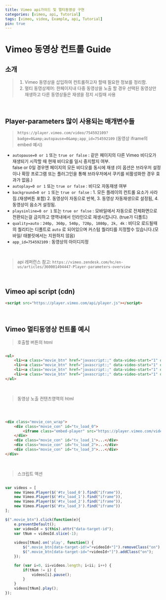 ```yaml
---
title: Vimeo api가이드 및 멀티동영상 구현
categories: [vimeo, api, Tutorial]
tags: [vimeo, video, Example, api, Tutorial]
pin: true
---
```


# Vimeo 동영상 컨트롤 Guide

## 소개
> 1. Vimeo 동영상을 삽입하여 컨트롤하고자 할때 필요한 정보를 정리함.
> 2. 멀티 동영상제어: 한페이지내 다중 동영상을 노출 할 경우 선택된 동영상만 재생하고 다른 동영상들은 재생을 정지 시킬때 사용
 
<br>


## Player-parameters 많이 사용되는 매개변수들

> `https://player.vimeo.com/video/754592109?badge=0&amp;autopause=0&amp;app_id=754592109` (동영상 iframe의 embed 예시)

- `autopause=0 or 1` 또는  `true or false` : 같은 페이지의 다른 Vimeo 비디오가 재생되기 시작할 때 현재 비디오를 일시 중지할지 여부. <br> 
false or 0일 경우엔 페이지의 모든 비디오를 동시에 재생 (이 옵션은 브라우저 설정이나 확장 프로그램 또는 플러그인을 통해 브라우저에서 쿠키를 비활성화한 경우 효과가 없음.)
- `autoplay=0 or 1` 또는  `true or false` : 비디오 자동재생 여부
- `background=0 or 1` 또는  `true or false` : 1. 모든 플레이의 컨트롤 요소가 사라짐.(재생버튼 포함) 2. 동영상이 자동으로 반복, 3. 동영상 자동재생으로 설정됨, 4. 동영상이 음소거 설정됨.
- `playsinline=0 or 1` 또는  `true or false` : 모바일에서 자동으로 전체화면으로 전환되는걸 금지하고 영역내에서 인라인으로 재생시킵니다. (true가 디폴트)
- `quality=auto` : 	`240p, 360p, 540p, 720p, 1080p, 2k, 4k` : 비디오 로드될때의 퀄리티는 디폴트로 `auto` 로 되어있으며 커스텀 퀄리티를 지정할수 있습니다.(모바일/ 태블릿에서는 지원하지 않음)
- `app_id=754592109` : 동영상의 아이디지정

<br>

>  api 레퍼런스 참고: `https://vimeo.zendesk.com/hc/en-us/articles/360001494447-Player-parameters-overview`

<br>

## Vimeo api script (cdn)

```html
<script src="https://player.vimeo.com/api/player.js"></script>
```

<br>

## Vimeo 멀티동영상 컨트롤 예시

> 호출할 버튼의 html

```html

<ul>
    <li><a class="movie_btn" href="javascript:;" data-video-start="1" data-target-id="tv_load_0">동영상1</a></li>
    <li><a class="movie_btn" href="javascript:;" data-video-start="1" data-target-id="tv_load_1">동영상2</a></li>
    <li><a class="movie_btn" href="javascript:;" data-video-start="1" data-target-id="tv_load_2">동영상3</a></li>
    <li><a class="movie_btn" href="javascript:;" data-video-start="1" data-target-id="tv_load_3">동영상4</a></li>
</ul>

```
<br>

> 동영상 노출 컨텐츠영역의 html
<br>

```html

<div class="movie_con_wrap">
    <div class="movie_con" id="tv_load_0">				
        <iframe class="embed-player" src="https://player.vimeo.com/video/754592109?badge=0&amp;autopause=0&amp;player_id=0&amp;app_id=754592109" width="100%" height="620" frameborder="0" allow="autoplay; fullscreen; picture-in-picture" allowfullscreen></iframe>
    </div>
    <div class="movie_con" id="tv_load_1">...</div>
    <div class="movie_con" id="tv_load_2">...</div>
    <div class="movie_con" id="tv_load_3">...</div>
</div>	

```
<br>

> 스크립트 액션

```javascript
    
var videos = [
    new Vimeo.Player($('#tv_load_0').find("iframe")),
    new Vimeo.Player($('#tv_load_1').find("iframe")),
    new Vimeo.Player($('#tv_load_2').find("iframe")),
    new Vimeo.Player($('#tv_load_3').find("iframe"))
];

$(".movie_btn").click(function(e){ 
    e.preventDefault();
    var videoId = $(this).attr("data-target-id");
    var tNum = videoId.slice(-1);    
    
    videos[tNum].on('play', function() {
        $(".movie_btn[data-target-id!="+videoId+"]").removeClass("on");
        $(".movie_btn[data-target-id="+videoId+"]").addClass("on");	
    });

    for (var i=0, ii=videos.length; i<ii; i++) {    
        if(tNum != i) { 
            videos[i].pause();
        }     			
    }
    videos[tNum].play();
});	

```







